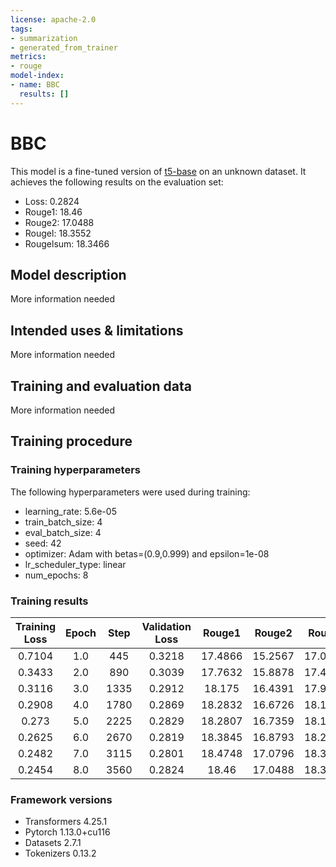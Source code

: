 ```yaml
---
license: apache-2.0
tags:
- summarization
- generated_from_trainer
metrics:
- rouge
model-index:
- name: BBC
  results: []
---
```


<!-- This model card has been generated automatically according to the information the Trainer had access to. You
should probably proofread and complete it, then remove this comment. -->

# BBC

This model is a fine-tuned version of [t5-base](https://huggingface.co/t5-base) on an unknown dataset.
It achieves the following results on the evaluation set:
- Loss: 0.2824
- Rouge1: 18.46
- Rouge2: 17.0488
- Rougel: 18.3552
- Rougelsum: 18.3466

## Model description

More information needed

## Intended uses & limitations

More information needed

## Training and evaluation data

More information needed

## Training procedure

### Training hyperparameters

The following hyperparameters were used during training:
- learning_rate: 5.6e-05
- train_batch_size: 4
- eval_batch_size: 4
- seed: 42
- optimizer: Adam with betas=(0.9,0.999) and epsilon=1e-08
- lr_scheduler_type: linear
- num_epochs: 8

### Training results

| Training Loss | Epoch | Step | Validation Loss | Rouge1  | Rouge2  | Rougel  | Rougelsum |
|:-------------:|:-----:|:----:|:---------------:|:-------:|:-------:|:-------:|:---------:|
| 0.7104        | 1.0   | 445  | 0.3218          | 17.4866 | 15.2567 | 17.0429 | 17.1216   |
| 0.3433        | 2.0   | 890  | 0.3039          | 17.7632 | 15.8878 | 17.4551 | 17.5161   |
| 0.3116        | 3.0   | 1335 | 0.2912          | 18.175  | 16.4391 | 17.9597 | 18.0081   |
| 0.2908        | 4.0   | 1780 | 0.2869          | 18.2832 | 16.6726 | 18.1187 | 18.1205   |
| 0.273         | 5.0   | 2225 | 0.2829          | 18.2807 | 16.7359 | 18.1496 | 18.1621   |
| 0.2625        | 6.0   | 2670 | 0.2819          | 18.3845 | 16.8793 | 18.2622 | 18.2561   |
| 0.2482        | 7.0   | 3115 | 0.2801          | 18.4748 | 17.0796 | 18.3792 | 18.3672   |
| 0.2454        | 8.0   | 3560 | 0.2824          | 18.46   | 17.0488 | 18.3552 | 18.3466   |


### Framework versions

- Transformers 4.25.1
- Pytorch 1.13.0+cu116
- Datasets 2.7.1
- Tokenizers 0.13.2
